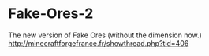 # Fake-Ores-2
The new version of Fake Ores (without the dimension now.) http://minecraftforgefrance.fr/showthread.php?tid=406
